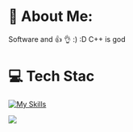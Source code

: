 # 💫 About Me:
Software and 👍  👌  :)  :D
C++ is god 

# 💻 Tech Stac

[![My Skills](https://skillicons.dev/icons?i=python,pytorch,tensorflow&perline=10)](https://skillicons.dev)




![](https://github-readme-stats.vercel.app/api/top-langs/?username=yusagulgor&theme=default&hide_border=true&include_all_commits=true&count_private=true&layout=compact)
